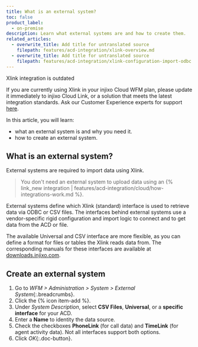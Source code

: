 ```yaml
---
title: What is an external system?
toc: false
product_label:
  - on-premise
description: Learn what external systems are and how to create them.
related_articles:
  - overwrite_title: Add title for untranslated source
    filepath: features/acd-integration/xlink-overview.md
  - overwrite_title: Add title for untranslated source
    filepath: features/acd-integration/xlink-configuration-import-odbc.md
---
```


<div markdown="1" class="hint-box-default hint-box-red">

Xlink integration is outdated

If you are currently using Xlink in your injixo Cloud WFM plan, please update it immediately to injixo Cloud Link, or a solution that meets the latest integration standards. Ask our Customer Experience experts for support [here](https://www.injixo.com/contact/?message_type=support-enquiry&message=Please%20help%20me%20to%20update%20my%20integration.%20I%20understand%20this%20is%20required%20to%20ensure%20continuous%20data%20import%20to%20injixo%20after%20January%2030,%202023.).

</div>

In this article, you will learn:

- what an external system is and why you need it.
- how to create an external system.

## What is an external system?

External systems are required to import data using Xlink.

> You don't need an external system to upload data using an {% link_new integration | features/acd-integration/cloud/how-integrations-work.md %}.

External systems define which Xlink (standard) interface is used to retrieve data via ODBC or CSV files. The interfaces behind external systems use a vendor-specific rigid configuration and import logic to connect and to get data from the ACD or file.

The available Universal and CSV interface are more flexible, as you can define a format for files or tables the Xlink reads data from. The corresponding manuals for these interfaces are available at [downloads.injixo.com](https://downloads.injixo.com).

## Create an external system

1. Go to _WFM > Administration > System > External System_{:.breadcrumbs}.
2. Click the {% icon item-add %}.
3. Under _System Description_, select **CSV Files**, **Universal**, or a **specific interface** for your ACD.
4. Enter a **Name** to identity the data source.
5. Check the checkboxes **PhoneLink** (for call data) and **TimeLink** (for agent activity data). Not all interfaces support both options.
6. Click _OK_{:.doc-button}.
